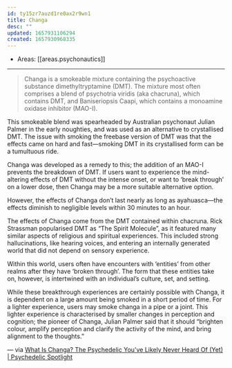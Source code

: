 ```yaml
---
id: ty15zr7auzd1re0ax2r9wn1
title: Changa
desc: ""
updated: 1657931106294
created: 1657930968335
---
```


- Areas: [[areas.psychonautics]]

---

> Changa is a smokeable mixture containing the psychoactive substance dimethyltryptamine (DMT). The mixture most often comprises a blend of psychotria viridis (aka chacruna), which contains DMT, and Baniseriopsis Caapi, which contains a monoamine oxidase inhibitor (MAO-I).

This smokeable blend was spearheaded by Australian psychonaut Julian Palmer in the early noughties, and was used as an alternative to crystallised DMT. The issue with smoking the freebase version of DMT was that the effects came on hard and fast—smoking DMT in its crystallised form can be a tumultuous ride.

Changa was developed as a remedy to this; the addition of an MAO-I prevents the breakdown of DMT. If users want to experience the mind-altering effects of DMT without the intense onset, or want to ‘break through’ on a lower dose, then Changa may be a more suitable alternative option.

However, the effects of Changa don’t last nearly as long as ayahuasca—the effects diminish to negligible levels within 30 minutes to an hour.

The effects of Changa come from the DMT contained within chacruna. Rick Strassman popularised DMT as “The Spirit Molecule”, as it featured many similar aspects of religious and spiritual experiences. This included strong hallucinations, like hearing voices, and entering an internally generated world that did not depend on sensory experience. 

Within this world, users often have encounters with ‘entities’ from other realms after they have ‘broken through’. The form that these entities take on, however, is intertwined with an individual’s culture, set, and setting.  

While these breakthrough experiences are certainly possible with Changa, it is dependent on a large amount being smoked in a short period of time. For a lighter experience, users may smoke changa in a pipe or a joint. This lighter experience is characterised by smaller changes in perception and cognition; the pioneer of Changa, Julian Palmer said that it should “brighten colour, amplify perception and clarify the activity of the mind, and bring alignment to the thoughts.” 

— via [What Is Changa? The Psychedelic You've Likely Never Heard Of (Yet) | Psychedelic Spotlight](https://psychedelicspotlight.com/what-is-changa/)
